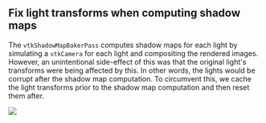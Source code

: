 ## Fix light transforms when computing shadow maps

The `vtkShadowMapBakerPass` computes shadow maps for each light by simulating a `vtkCamera` for each
light and compositing the rendered images. However, an unintentional side-effect of this was that
the original light's transforms were being affected by this. In other words, the lights would be
corrupt after the shadow map computation. To circumvent this, we cache the light
transforms prior to the shadow map computation and then reset them after.

![](http://vtk.org/files/ExternalData/SHA512/9412ed54080c7a972d786a269538a3dbd56a5aa070f2b35ba448dfd3cca211e7e4b4d196e07c8ff2d56ff4bb7b0855e5584758c09457d3d6f3c760ee47a4dded)
